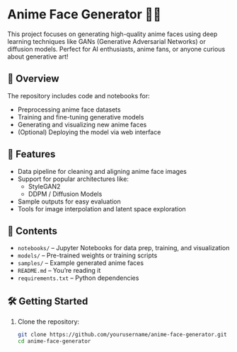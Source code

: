 # Anime Face Generator 🎨🤖

This project focuses on generating high-quality anime faces using deep learning techniques like GANs (Generative Adversarial Networks) or diffusion models. Perfect for AI enthusiasts, anime fans, or anyone curious about generative art!

## 🧠 Overview

The repository includes code and notebooks for:

- Preprocessing anime face datasets
- Training and fine-tuning generative models
- Generating and visualizing new anime faces
- (Optional) Deploying the model via web interface

## 🚀 Features

- Data pipeline for cleaning and aligning anime face images
- Support for popular architectures like:
  - StyleGAN2
  - DDPM / Diffusion Models
- Sample outputs for easy evaluation
- Tools for image interpolation and latent space exploration

## 📂 Contents

- `notebooks/` – Jupyter Notebooks for data prep, training, and visualization
- `models/` – Pre-trained weights or training scripts
- `samples/` – Example generated anime faces
- `README.md` – You’re reading it
- `requirements.txt` – Python dependencies

## 🛠️ Getting Started

1. Clone the repository:
   ```bash
   git clone https://github.com/yourusername/anime-face-generator.git
   cd anime-face-generator

